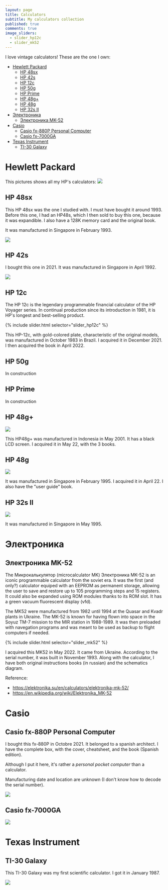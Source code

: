 ```yaml
---
layout: page
title: Calculators
subtitle: My calculators collection
published: true
comments: true
image_sliders:
  - slider_hp12c
  - slider_mk52
---
```


I love vintage calculators! These are the one I own:
- [Hewlett Packard](#hewlett-packard)
  - [HP 48sx](#hp-48sx)
  - [HP 42s](#hp-42s)
  - [HP 12c](#hp-12c)
  - [HP 50g](#hp-50g)
  - [HP Prime](#hp-prime)
  - [HP 48g+](#hp-48g)
  - [HP 48g](#hp-48g-1)
  - [HP 32s II](#hp-32s-ii)
- [Электроника](#электроника)
  - [Электроника MK-52](#электроника-mk-52)
- [Casio](#casio)
  - [Casio fx-880P Personal Computer](#casio-fx-880p-personal-computer)
  - [Casio fx-7000GA](#casio-fx-7000ga)
- [Texas Instrument](#texas-instrument)
  - [TI-30 Galaxy](#ti-30-galaxy)

# Hewlett Packard

This pictures shows all my HP's calculators:
![](../assets/img/hp-collection.jpeg)

## HP 48sx

This HP 48sx was the one I studied with. I must have bought it around 1993. Before this one, I had an HP48s, which I then sold to buy this one, because it was expandible. I also have a 128K memory card and the original book.

It was manufactured in Singapore in February 1993.

![](../assets/img/hp48sx.jpg)

## HP 42s

I bought this one in 2021. It was manufactured in Singapore in April 1992.

![](../assets/img/hp42s.jpg)

## HP 12c

The HP 12c is the legendary programmable financial calculator of the HP Voyager series. In continual production since its introduction in 1981, it is HP's longest and best-selling product.

{% include slider.html selector="slider_hp12c" %}

This HP-12c, with gold-colored plate, characteristic of the original models, was manufactured in October 1983 in Brazil. I acquired it in December 2021. I then acquired the book in April 2022.

## HP 50g

In construction

## HP Prime

In construction

## HP 48g+

![](../assets/img/hp48g+/front.jpeg)

This HP48g+ was manufactured in Indonesia in May 2001. It has a black LCD screen. I acquired it in May 22, with the 3 books.

## HP 48g

![](../assets/img/hp48g.jpg)

It was manufactured in Singapore in February 1995. I acquired it in April 22. I also have the "user guide" book.

## HP 32s II

![](../assets/img/hp32sII.jpg)

It was manufactured in Singapore in May 1995.

# Электроника

## Электроника MK-52

The Микрокалькулятор (microcalculator MK) Электроника MK-52 is an iconic programmable calculator from the soviet era. It was the first (and only?) calculator equiped with an EEPROM as permanent storage, allowing the user to save and restore up to 105 programming steps and 15 registers. It could also be expanded using ROM modules thanks to its ROM slot. It has a green vacuum fluorescent display (vfd).

The MK52 were manufactured from 1982 until 1994 at the Quasar and Kvadr plants in Ukraine. The MK-52 is known for having flown into space in the Soyuz TM-7 mission to the MIR station in 1988-1989. It was then preloaded with navegation programs and was meant to be used as backup to flight computers if needed.

{% include slider.html selector="slider_mk52" %}

I acquired this MK52 in May 2022. It came from Ukraine. According to the serial number, it was built in November 1993. Along with the calculator, I have both original instructions books (in russian) and the schematics diagram.

Reference:
- https://elektronika.su/en/calculators/elektronika-mk-52/
- https://en.wikipedia.org/wiki/Elektronika_MK-52

# Casio

## Casio fx-880P Personal Computer

I bought this fx-880P in Octobre 2021. It belonged to a spanish architect. I have the complete box, with the cover, cheatsheet, and the book (Spanish edition).

Although I put it here, it's rather a *personal pocket computer* than a calculator.

Manufacturing date and location are unknown (I don't know how to decode the serial number).

![](../assets/img/casio-fx880p.jpg)

## Casio fx-7000GA

![](../assets/img/casiofx7000ga.jpg)

# Texas Instrument

## TI-30 Galaxy

This TI-30 Galaxy was my first scientific calculator. I got it in January 1987.

![](../assets/img/ti30galaxy.jpg)